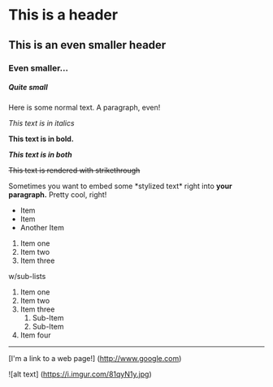 # This is a header

## This is an even smaller header

### Even smaller...

##### Quite small

Here is some normal text. A paragraph, even!

_This text is in italics_

**This text is in bold.**

**_This text is in both_**

~~This text is rendered with strikethrough~~

Sometimes you want to embed some \*stylized text\* right into **your paragraph.** Pretty cool, right!

- Item
- Item
- Another Item

1. Item one
2. Item two
3. Item three

w/sub-lists

1. Item one
2. Item two
3. Item three
    1. Sub-Item
    2. Sub-Item
4. Item four

---

[I'm a link to a web page!] (http://www.google.com)

![alt text] (https://i.imgur.com/81qyN1y.jpg)